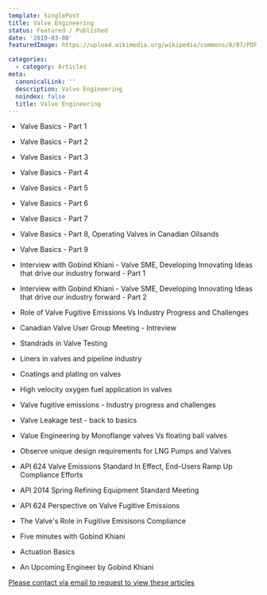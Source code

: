 ```yaml
---
template: SinglePost
title: Valve Engineering
status: Featured / Published
date: '2019-03-08'
featuredImage: https://upload.wikimedia.org/wikipedia/commons/8/87/PDF_file_icon.svg

categories:
  - category: Articles
meta:
  canonicalLink: ''
  description: Valve Engineering
  noindex: false
  title: Valve Engineering
---
```

- Valve Basics - Part 1
- Valve Basics - Part 2
- Valve Basics - Part 3
- Valve Basics - Part 4
- Valve Basics - Part 5
- Valve Basics - Part 6
- Valve Basics - Part 7
- Valve Basics - Part 8, Operating Valves in Canadian Oilsands
- Valve Basics - Part 9
- Interview with Gobind Khiani  - Valve SME, Developing Innovating Ideas that drive our industry forward - Part 1
- Interview with Gobind Khiani  - Valve SME, Developing Innovating Ideas that drive our industry forward - Part 2

- Role of Valve Fugitive Emissions Vs Industry Progress and Challenges
- Canadian Valve User Group Meeting - Intreview
- Standrads in Valve Testing
- Liners in valves and pipeline industry
- Coatings and plating on valves
- High velocity oxygen fuel application in valves
- Valve fugitive emissions - Industry progress and challenges
- Valve Leakage test - back to basics
- Value Engineering by Monoflange valves Vs floating ball valves
- Observe unique design requirements for LNG Pumps and Valves
- API 624 Valve Emissions Standard In Effect, End-Users Ramp Up Compliance Efforts
- API 2014 Spring Refining Equipment Standard Meeting
- API 624 Perspective on Valve Fugitive Emissions
- The Valve's Role in Fugitive Emisisons Compliance
- Five minutes with Gobind Khiani
- Actuation Basics
- An Upcoming Engineer by Gobind Khiani


[Please contact via email to request to view these articles](https://gapvinc.com/contact)



